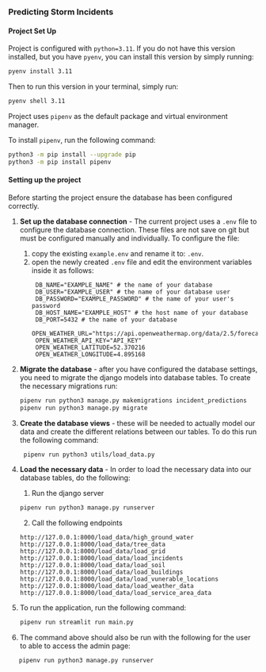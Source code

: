 ### Predicting Storm Incidents

#### Project Set Up

Project is configured with `python=3.11`. If you do not have this version installed, 
but you have `pyenv`, you can install this version by simply running:

```bash
pyenv install 3.11
```

Then to run this version in your terminal, simply run:

```bash
pyenv shell 3.11
```

Project uses `pipenv` as the default package and virtual environment manager.

To install `pipenv`, run the following command:

```bash
python3 -m pip install --upgrade pip
python3 -m pip install pipenv
```

#### Setting up the project

Before starting the project ensure the database has been configured correctly.
1. **Set up the database connection** - The current project uses a `.env` file to configure the database connection. 
These files are not save on git but must be configured manually and individually.
To configure the file:

   1. copy the existing `example.env` and rename it to: `.env`.
   2. open the newly created `.env` file and edit the environment variables inside it as follows:
      ```text
       DB_NAME="EXAMPLE_NAME" # the name of your database
       DB_USER="EXAMPLE_USER" # the name of your database user
       DB_PASSWORD="EXAMPLE_PASSWORD" # the name of your user's password
       DB_HOST_NAME="EXAMPLE_HOST" # the host name of your database
       DB_PORT=5432 # the name of your database
       OPEN_WEATHER_URL="https://api.openweathermap.org/data/2.5/forecast"
       OPEN_WEATHER_API_KEY="API_KEY"
       OPEN_WEATHER_LATITUDE=52.370216
       OPEN_WEATHER_LONGITUDE=4.895168
       ```
2. **Migrate the database** - after you have configured the database settings, you need to migrate the django models into database tables. 
To create the necessary migrations run:

   ```bash
   pipenv run python3 manage.py makemigrations incident_predictions
   pipenv run python3 manage.py migrate
   ```

3. **Create the database views** - these will be needed to actually model our data and create the different relations between our tables. To do this run the following command:
   ```bash
    pipenv run python3 utils/load_data.py
   ```

4. **Load the necessary data** - In order to load the necessary data into our database tables, do the following:
   1. Run the django server
   ```bash
   pipenv run python3 manage.py runserver
   ```
   
   2. Call the following endpoints
   ```
   http://127.0.0.1:8000/load_data/high_ground_water
   http://127.0.0.1:8000/load_data/tree_data
   http://127.0.0.1:8000/load_data/load_grid
   http://127.0.0.1:8000/load_data/load_incidents
   http://127.0.0.1:8000/load_data/load_soil
   http://127.0.0.1:8000/load_data/load_buildings
   http://127.0.0.1:8000/load_data/load_vunerable_locations
   http://127.0.0.1:8000/load_data/load_weather_data
   http://127.0.0.1:8000/load_data/load_service_area_data
   ```
   
5. To run the application, run the following command:
   ```bash
   pipenv run streamlit run main.py
   ```
   
6. The command above should also be run with the following for the user to able to access the admin page:
```bash
   pipenv run python3 manage.py runserver
   ```